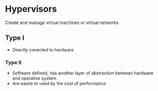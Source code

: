 # Hypervisors

Create and manage virtual machines or virtual networks

## Type I

* Directly conected to hardware

### Type II

* Software defined, has another layer of abstraction between hardware and operative system.
* Are easire to used by the cost of performance
